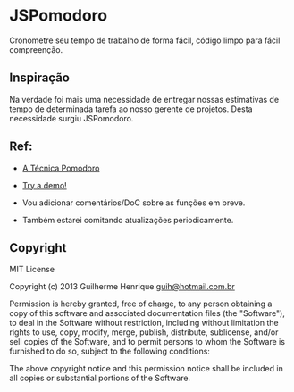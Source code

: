 JSPomodoro
========

Cronometre seu tempo de trabalho de forma fácil, código limpo para fácil compreenção.

Inspiração
----------

Na verdade foi mais uma necessidade de entregar nossas estimativas de tempo de determinada tarefa ao nosso gerente de projetos.
Desta necessidade surgiu JSPomodoro.

Ref:
----------

* [A Técnica Pomodoro](http://www.pomodorotechnique.com/)

* [Try a demo!](http://guih.us/pomodoro/)

* Vou adicionar comentários/DoC sobre as funções em breve.
* Também estarei comitando atualizações periodicamente.

Copyright
---------

MIT License

Copyright (c) 2013 Guilherme Henrique <guih@hotmail.com.br>

Permission is hereby granted, free of charge, to any person obtaining a copy
of this software and associated documentation files (the "Software"), to deal
in the Software without restriction, including without limitation the rights
to use, copy, modify, merge, publish, distribute, sublicense, and/or sell
copies of the Software, and to permit persons to whom the Software is
furnished to do so, subject to the following conditions:

The above copyright notice and this permission notice shall be included in
all copies or substantial portions of the Software.